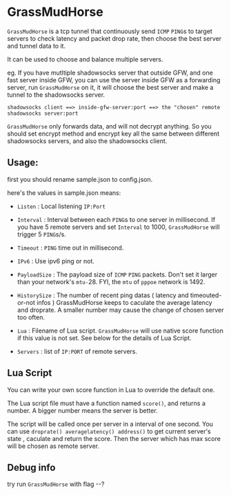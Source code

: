 # GrassMudHorse
`GrassMudHorse`  is a tcp tunnel that continuously send `ICMP` `PING`s to target servers to check latency and packet drop rate, then choose the best server and tunnel data to it.

It can be used to choose and balance multiple servers.



eg. If you have mutltiple shadowsocks server that outside GFW, and one fast server inside GFW, you can use the server inside GFW as a forwarding server, run `GrassMudHorse` on it, it will choose the best server and make a tunnel to the shadowsocks server.

` shadowsocks client ==> inside-gfw-server:port ==> the "chosen" remote shadowsocks server:port `

`GrassMudHorse` only forwards data, and will not decrypt anything. So you should set encrypt method and encrypt key all the same between different shadowsocks servers, and also the shadowsocks client.


## Usage:
first you should rename sample.json to config.json.

here's the values in sample.json means:

+ `Listen` : Local listening `IP:Port`

+ `Interval` : Interval between each `PING`s to one server in millisecond. If you have 5 remote servers and set `Interval` to 1000, `GrassMudHorse` will trigger 5 `PING`s/s.

+ `Timeout` : `PING` time out in millisecond.

+ `IPv6` : Use ipv6 ping or not.

+ `PayloadSize` : The payload size of `ICMP` `PING` packets. Don't set it larger than your network's `mtu-`28. FYI, the `mtu` of `pppoe` network is 1492.

+ `HistorySize` : The number of recent ping datas ( latency and timeouted-or-not infos ) GrassMudHorse keeps to caculate the average latency and droprate. A smaller number may cause the change of chosen server too often.

+ `Lua` : Filename of Lua script. `GrassMudHorse` will use native score function if this value is not set. See below for the details of Lua Script.

+ `Servers` : list of `IP:PORT` of remote servers.


## Lua Script

You can write your own score function in Lua to override the default one.

The Lua script file must have a function named `score()`, and returns a number. A bigger number means the server is better.

The script will be called once per server in a interval of one second.  You can use `droprate() averagelatency() address()` to get current server's state , caculate and return the score. Then the server which has max score will be chosen as remote server.


## Debug info
try run `GrassMudHorse` with flag --?
